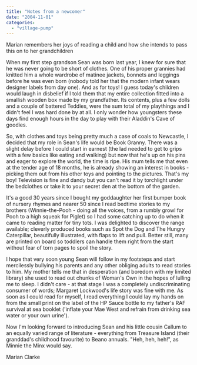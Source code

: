 ```yaml
---
title: "Notes from a newcomer"
date: "2004-11-01"
categories: 
  - "village-pump"
---
```


Marian remembers her joys of reading a child and how she intends to pass this on to her grandchildren

When my first step grandson Sean was born last year, I knew for sure that he was never going to be short of clothes. One of his proper grannies had knitted him a whole wardrobe of matinee jackets, bonnets and leggings before he was even born (nobody told her that the modern infant wears designer labels from day one). And as for toys! I guess today's children would laugh in disbelief if I told them that my entire collection fitted into a smallish wooden box made by my grandfather. Its contents, plus a few dolls and a couple of battered Teddies, were the sum total of my playthings and I didn't feel I was hard done by at all. I only wonder how youngsters these days find enough hours in the day to play with their Aladdin's Cave of goodies.

So, with clothes and toys being pretty much a case of coals to Newcastle, I decided that my role in Sean's life would be Book Granny. There was a slight delay before I could start in earnest (the lad needed to get to grips with a few basics like eating and walking) but now that he's up on his pins and eager to explore the world, the time is ripe. His mum tells me that even at the tender age of 18 months, he is already showing an interest in books - picking them out from his other toys and pointing to the pictures. That's my boy! Television is fine and dandy but you can't read it by torchlight under the bedclothes or take it to your secret den at the bottom of the garden.

It's a good 30 years since I bought my goddaughter her first bumper book of nursery rhymes and nearer 50 since I read bedtime stories to my brothers (Winnie-the-Pooh - doing all the voices, from a rumbly growl for Pooh to a high squeak for Piglet) so I had some catching up to do when it came to reading matter for tiny tots. I was delighted to discover the range available; cleverly produced books such as Spot the Dog and The Hungry Caterpillar, beautifully illustrated, with flaps to lift and pull. Better still, many are printed on board so toddlers can handle them right from the start without fear of torn pages to spoil the story.

I hope that very soon young Sean will follow in my footsteps and start mercilessly bullying his parents and any other obliging adults to read stories to him. My mother tells me that in desperation (and boredom with my limited library) she used to read out chunks of Woman's Own in the hopes of lulling me to sleep. I didn't care - at that stage I was a completely undiscriminating consumer of words; Margaret Lockwood's life story was fine with me. As soon as I could read for myself, I read everything I could lay my hands on from the small print on the label of the HP Sauce bottle to my father's RAF survival at sea booklet ('inflate your Mae West and refrain from drinking sea water or your own urine').

Now I'm looking forward to introducing Sean and his little cousin Callum to an equally varied range of literature - everything from Treasure Island (their granddad's childhood favourite) to Beano annuals. "Heh, heh, heh!", as Minnie the Minx would say.

Marian Clarke

